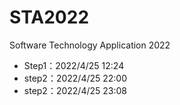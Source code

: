 # STA2022
Software Technology Application 2022
- Step1：2022/4/25 12:24
- step2：2022/4/25 22:00
- step2：2022/4/25 23:08